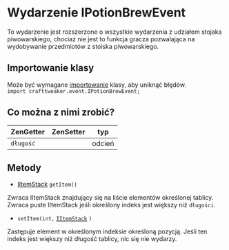 # Wydarzenie IPotionBrewEvent

To wydarzenie jest rozszerzone o wszystkie wydarzenia z udziałem stojaka piwowarskiego, chociaż nie jest to funkcja gracza pozwalająca na wydobywanie przedmiotów z stoiska piwowarskiego.

## Importowanie klasy
Może być wymagane [importowanie](/AdvancedFunctions/Import/) klasy, aby uniknąć błędów.  
`import crafttweaker.event.IPotionBrewEvent;`

## Co można z nimi zrobić?

| ZenGetter | ZenSetter | typ    |
| --------- | --------- | ------ |
| `długość` |           | odcień |

## Metody

- [IItemStack](/Vanilla/Items/IItemStack/) `getItem()`

Zwraca IItemStack znajdujący się na liście elementów określonej tablicy. Zwraca puste IItemStack jeśli określony indeks jest większy niż `długości`.

- `setItem(int,` [`IItemStack`](/Vanilla/Items/IItemStack/) `)`

Zastępuje element w określonym indeksie określoną pozycją. Jeśli ten indeks jest większy niż długość tablicy, nic się nie wydarzy.
